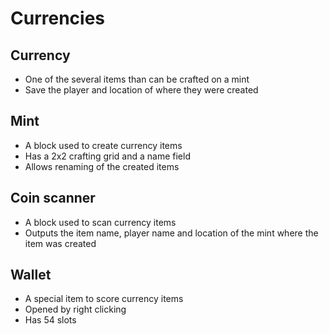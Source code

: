 # Currencies
## Currency
- One of the several items than can be crafted on a mint
- Save the player and location of where they were created
## Mint
- A block used to create currency items
- Has a 2x2 crafting grid and a name field
- Allows renaming of the created items
## Coin scanner
- A block used to scan currency items
- Outputs the item name, player name and location of the mint where the item was created
## Wallet
- A special item to score currency items
- Opened by right clicking
- Has 54 slots
